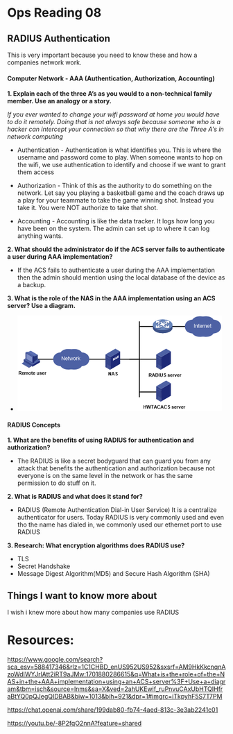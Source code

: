 # Ops Reading 08
## RADIUS Authentication

This is very important because you need to know these and how a companies network work.

#### Computer Network - AAA (Authentication, Authorization, Accounting)

**1. Explain each of the three A’s as you would to a non-technical family member. Use an analogy or a story.**

*If you ever wanted to change your wifi password at home you would have to do it remotely. Doing that is not always safe because someone who is a hacker can intercept your connection so that why there are the Three A's in network computing*
- Authentication - Authentication is what identifies you. This is where the username and password come to play. When someone wants to hop on the wifi, we use authentication to identify and choose if we want to grant them access

- Authorization - Think of this as the authority to do something on the network. Let say you playing a basketball game and the coach draws up a play for your teammate to take the game winning shot. Instead you take it. You were NOT authorize to take that shot.

- Accounting - Accounting is like the data tracker. It logs how long you have been on the system. The admin can set up to where it can log anything wants.

**2. What should the administrator do if the ACS server fails to authenticate a user during AAA implementation?**
- If the ACS fails to authenticate a user during the AAA implementation then the admin should mention using the local database of the device as a backup.

**3. What is the role of the NAS in the AAA implementation using an ACS server? Use a diagram.**
- ![Alt text](image.png)

#### RADIUS Concepts

**1. What are the benefits of using RADIUS for authentication and authorization?**
- The RADIUS is like a secret bodyguard that can guard you from any attack that benefits the authentication and authorization because not everyone is on the same level in the network or has the same permission to do stuff on it. 

**2. What is RADIUS and what does it stand for?**
- RADIUS (Remote Authentication Dial-in User Service) 
It is a centralize authenticator for users. Today RADIUS is very commonly used and even tho the name has dialed in, we commonly used our ethernet port to use RADIUS


**3. Research: What encryption algorithms does RADIUS use?**
- TLS 
- Secret Handshake
- Message Digest Algorithm(MD5) and Secure Hash Algorithm (SHA)

## Things I want to know more about
I wish i knew more about how many companies use RADIUS


# Resources:
 https://www.google.com/search?sca_esv=588417346&rlz=1C1CHBD_enUS952US952&sxsrf=AM9HkKkcnqnAzoWdIWYJrlAtt2iRT9aJMw:1701880286615&q=What+is+the+role+of+the+NAS+in+the+AAA+implementation+using+an+ACS+server%3F+Use+a+diagram&tbm=isch&source=lnms&sa=X&ved=2ahUKEwif_ruPnvuCAxUbHTQIHfraBtYQ0pQJegQIDBAB&biw=1013&bih=921&dpr=1#imgrc=iTkpyhF5S7T7PM

 https://chat.openai.com/share/199dab80-fb74-4aed-813c-3e3ab2241c01

 https://youtu.be/-8P2fqO2nnA?feature=shared